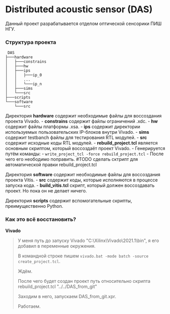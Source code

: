 # Distributed acoustic sensor (DAS)

Данный проект разрабатывается отделом оптической сенсорики ПИШ НГУ.

### Структура проекта

```
 DAS
├───hardware
│   ├───constrains
│   ├───hw
│   ├───ips
│   │   ├───ip_0
│   │   ...
│   │   └───ip_n   
│   ├───sims
│   └───src
├───scripts
└───software
    └───src
```
Директория **hardware** содержит необходимые файлы для воссоздания проекта Vivado. 
	- **constrains** содержит файлы ограничений .xdc.
	- **hw** содержит файлы платформы .xsa.
	- **ips** содержит директории используемых пользовательских IP-блоков внутри Vivado.
	- **sims** содержит testbanch файлы для тестирования RTL модулей.
	- **src** содержит исходные коды RTL модулей.
	- **rebuild_project.tcl** является основным скриптом, который воссоздаёт проект Vivado. 
		- Генерируется путём команды:
		- `write_project_tcl -force rebuild_project.tcl`
		- После чего его неободимо поправить. #TODO сделать сктрипт для автоматической правки rebuild_project.tcl

Директория **software** содержит необходимые файлы для воссоздания проекта Vitis. 
	- **src** содержит коды, которые исполняются в процессе запуска кода.
	- **build_vitis.tcl** скрипт, который должен воссоздавать проект. Но пока он не делает ничего.

Директория **scripts** содержит вспомогательные скрипты, преимущественно Python.

### Как это всё восстановить?

**Vivado**
> У меня путь до запуску Vivado "C:\Xilinx\Vivado\2021.1\bin", я его добавил в переменные окружения.
>
> В командной строке пишем `vivado.bat -mode batch -source create_project.tcl`.
>
> Ждём.
>
> После чего будет создан проект путь относительно скрипта rebuild_project.tcl "../../DAS_from_git" 
>
> Заходим в него, запускаем DAS_from_git.xpr.
>
> Работаем.
